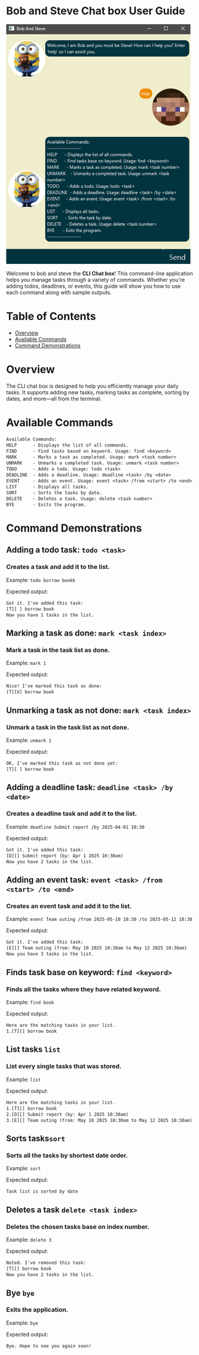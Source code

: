 # Bob and Steve Chat box User Guide

![Ui picture](./Ui.png)

Welcome to bob and steve the **CLI Chat box**! This command-line application helps you manage tasks through a variety of commands. Whether you're adding todos, deadlines, or events, this guide will show you how to use each command along with sample outputs.

# Table of Contents

- [Overview](#overview)
- [Available Commands](#available-commands)
- [Command Demonstrations](#command-demonstrations)

# Overview

The CLI chat box is designed to help you efficiently manage your daily tasks. It supports adding new tasks, marking tasks as complete, sorting by dates, and more—all from the terminal.

# Available Commands

```plaintext
Available Commands:
HELP      - Displays the list of all commands.
FIND      - Find tasks based on keyword. Usage: find <keyword>
MARK      - Marks a task as completed. Usage: mark <task number>
UNMARK    - Unmarks a completed task. Usage: unmark <task number>
TODO      - Adds a todo. Usage: todo <task>
DEADLINE  - Adds a deadline. Usage: deadline <task> /by <date>
EVENT     - Adds an event. Usage: event <task> /from <start> /to <end>
LIST      - Displays all tasks.
SORT      - Sorts the tasks by date.
DELETE    - Deletes a task. Usage: delete <task number>
BYE       - Exits the program.
```
# Command Demonstrations

## Adding a todo task: ```todo <task>```
### Creates a task and add it to the list.
Example: `todo borrow bookk`

Expected output:
```
Got it. I've added this task:
[T][ ] borrow book
Now you have 1 tasks in the list.
```

## Marking a task as done: ```mark <task index>```
### Mark a task in the task list as done.
Example: `mark 1`

Expected output:
```
Nice! I've marked this task as done:
[T][X] borrow book
```

## Unmarking a task as not done: ```mark <task index>```
### Unmark a task in the task list as not done.
Example: `unmark 1`

Expected output:
```
OK, I've marked this task as not done yet:
[T][ ] borrow book
```
## Adding a deadline task: ```deadline <task> /by <date>```
### Creates a deadline task and add it to the list.
Example: `deadline Submit report /by 2025-04-01 10:30`

Expected output:
```
Got it. I've added this task:
[D][] Submit report (by: Apr 1 2025 10:30am)
Now you have 2 tasks in the list.
```
## Adding an event task: ```event <task> /from <start> /to <end>```
### Creates an event task and add it to the list.
Example: `event Team outing /from 2025-05-10 10:30 /to 2025-05-12 10:30`

Expected output:
```
Got it. I've added this task:
[E][] Team outing (from: May 10 2025 10:30am to May 12 2025 10:30am)
Now you have 3 tasks in the list.
```

## Finds task base on keyword: ```find <keyword>```
### Finds all the tasks where they have related keyword.
Example: `find book`

Expected output:
```
Here are the matching tasks in your list.
1.[T][] borrow book
```

## List tasks ```list```
### List every single tasks that was stored.
Example: `list`

Expected output:
```
Here are the matching tasks in your list.
1.[T][] borrow book
2.[D][] Submit report (by: Apr 1 2025 10:30am)
3.[E][] Team outing (from: May 10 2025 10:30am to May 12 2025 10:30am)
```
## Sorts tasks```sort```
###  Sorts all the tasks by shortest date order.
Example: `sort`

Expected output:
```
Task list is sorted by date
```
## Deletes a task ```delete <task index>```
### Deletes the chosen tasks base on index number.
Example: `delete 3`

Expected output:
```
Noted. I've removed this task:
[T][] borrow book
Now you have 2 tasks in the list.
```

## Bye ```bye```
### Exits the application.
Example: `bye`

Expected output:
```
Bye. Hope to see you again soon!
```
